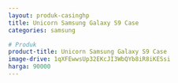 ```yaml
---
layout: produk-casinghp
title: Unicorn Samsung Galaxy S9 Case
categories: samsung

# Produk
product-title: Unicorn Samsung Galaxy S9 Case
image-drive: 1qXFEwwsUp32EKcJI3WbQYb8iR8iKESsi
harga: 90000
---
```


